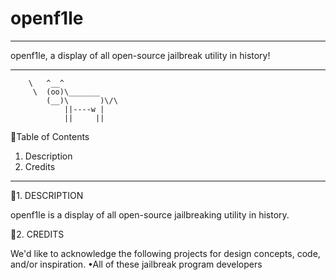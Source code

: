 openf1le
========
 _______________________________________

  openf1le, a display of all open-source 
      jailbreak utility in history!      
                                        
 ---------------------------------------
        \   ^__^
         \  (oo)\_______
            (__)\       )\/\
                ||----w |
                ||     ||


Table of Contents
1. Description
2. Credits

--------------------------------------------------------------------------------

1. DESCRIPTION

openf1le is a display of all open-source jailbreaking utility in history.

2. CREDITS

We'd like to acknowledge the following projects for design concepts, code, and/or inspiration.
•All of these jailbreak program developers
